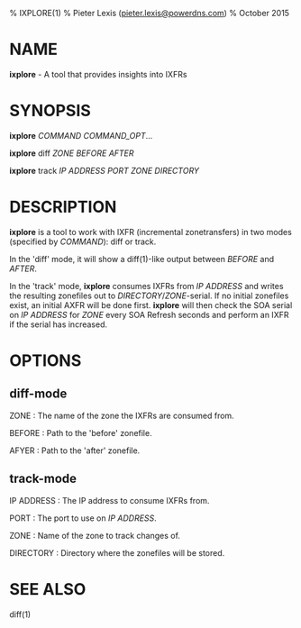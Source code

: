 % IXPLORE(1)
% Pieter Lexis (pieter.lexis@powerdns.com)
% October 2015

# NAME
**ixplore** - A tool that provides insights into IXFRs

# SYNOPSIS
**ixplore** *COMMAND* *COMMAND_OPT*...

**ixplore** diff *ZONE* *BEFORE* *AFTER*

**ixplore** track *IP ADDRESS* *PORT* *ZONE* *DIRECTORY*

# DESCRIPTION
**ixplore** is a tool to work with IXFR (incremental zonetransfers)  in two modes
(specified by *COMMAND*): diff or track.

In the 'diff' mode, it will show a diff(1)-like output between *BEFORE* and *AFTER*.

In the 'track' mode, **ixplore** consumes IXFRs from *IP ADDRESS* and writes the
resulting zonefiles out to *DIRECTORY*/*ZONE*-serial. If no initial zonefiles
exist, an initial AXFR will be done first. **ixplore** will then check the SOA
serial on *IP ADDRESS* for *ZONE* every SOA Refresh seconds and perform an IXFR
if the serial has increased.

# OPTIONS
## diff-mode
ZONE
:    The name of the zone the IXFRs are consumed from.

BEFORE
:    Path to the 'before' zonefile.

AFYER
:    Path to the 'after' zonefile.


## track-mode
IP ADDRESS
:    The IP address to consume IXFRs from.

PORT
:    The port to use on *IP ADDRESS*.

ZONE
:    Name of the zone to track changes of.

DIRECTORY
:    Directory where the zonefiles will be stored.

# SEE ALSO
diff(1)
